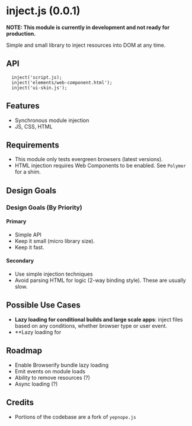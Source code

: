 inject.js (0.0.1)
=========

**NOTE: This module is currently in development and not ready for production.**

Simple and small library to inject resources into DOM at any time. 

## API
```
  inject('script.js);
  inject('elements/web-component.html');
  inject('ui-skin.js');
```
## Features
* Synchronous module injection
* JS, CSS, HTML

## Requirements

* This module only tests evergreen browsers (latest versions).
* HTML injection requires Web Components to be enabled. See `Polymer` for a shim.

## Design Goals


### Design Goals (By Priority)

#### Primary
* Simple API 
* Keep it small (micro library size).
* Keep it fast.

#### Secondary
* Use simple injection techniques
* Avoid parsing HTML for logic (2-way binding style). These are usually slow.


## Possible Use Cases

* **Lazy loading for conditional builds and large scale apps**: inject files based on any conditions, whether browser type or user event.
* **Lazy loading for 


## Roadmap

* Enable Browserify bundle lazy loading
* Emit events on module loads
* Ability to remove resources (?)
* Async loading (?)

## Credits
* Portions of the codebase are a fork of `yepnope.js`
